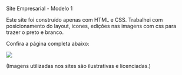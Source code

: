 Site Empresarial - Modelo 1

Este site foi construído apenas com HTML e CSS. Trabalhei com posicionamento do layout, icones, edições nas imagens com css para trazer o preto e branco.

Confira a página completa abaixo:

![](../business-website-1/img/business-website-1.png)

(Imagens utilizadas nos sites são ilustrativas e licenciadas.)